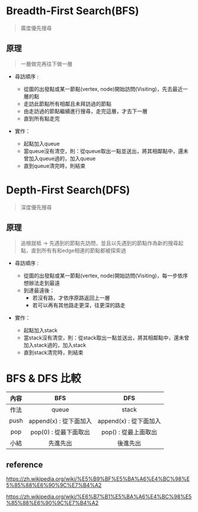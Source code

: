 # Breadth-First Search(BFS)
>廣度優先搜尋

## 原理
>一層做完再往下做一層
* 尋訪順序 : 
   * 從圖的出發點或某一節點(vertex, node)開始訪問(Visiting)，先去最近一層的點
   * 走訪此節點所有相鄰且未拜訪過的節點
   * 由走訪過的節點繼續進行搜尋，走完這層，才去下一層
   * 直到所有點走完

* 實作：
  * 起點加入queue
  * 當queue沒有清空，則：從queue取出一點並送出，將其相鄰點中，還未曾加入queue過的，加入queue
  * 直到queue清完時，則結束

# Depth-First Search(DFS)
>深度優先搜尋

## 原理
>追根就柢 → 先遇到的節點先訪問，並且以先遇到的節點作為新的搜尋起點，直到所有有和edge相連的節點都被探索過
* 尋訪順序 :
  * 從圖的出發點或某一節點(vertex, node)開始訪問(Visiting)，每一步依序想辦法走到最遠
  * 到達最遠後：
    * 若沒有路，才依序原路返回上一層
    * 若可以再有其他路走更深，往更深的路走

* 實作：
  * 起點加入stack
  * 當stack沒有清空，則：從stack取出一點並送出，將其相鄰點中，還未曾加入stack過的，加入stack
  * 直到stack清完時，則結束

# BFS & DFS 比較

內容  | BFS | DFS | 
 :---: | :---: | :---: |
作法 | queue | stack |
push | append(x) : 從下面加入 | append(x) : 從下面加入 | 
pop | pop(0) : 從最下面取出 | pop() : 從最上面取出 | 
小結 | 先進先出 | 後進先出 | 

## reference
https://zh.wikipedia.org/wiki/%E5%B9%BF%E5%BA%A6%E4%BC%98%E5%85%88%E6%90%9C%E7%B4%A2

https://zh.wikipedia.org/wiki/%E6%B7%B1%E5%BA%A6%E4%BC%98%E5%85%88%E6%90%9C%E7%B4%A2
